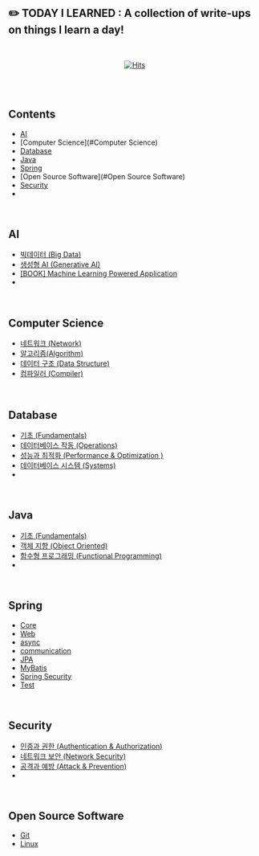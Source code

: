 ## ✏️ TODAY I LEARNED : A collection of write-ups on things I learn a day! 

<br/>

<div align="center">

[![Hits](https://hits.seeyoufarm.com/api/count/incr/badge.svg?url=https%3A%2F%2Fgithub.com%2Fsilverpoodle%2FTIL&count_bg=%236D6B72&title_bg=%23FF90C8&icon=&icon_color=%23FF90C8&title=Hello%21&edge_flat=false)](https://hits.seeyoufarm.com)
</div>

<br/><br/>


## Contents

- [AI](#AI)
- [Computer Science](#Computer Science)
- [Database](#Database)
- [Java](#Java)
- [Spring](#Spring)
- [Open Source Software](#Open Source Software)
- [Security](#Security)
- 

<br/>

## AI

- [빅데이터 (Big Data)](https://github.com/silverpoodle/TIL/tree/main/AI/big-data)
- [생성형 AI (Generative AI)](https://github.com/silverpoodle/TIL/tree/main/AI/generative-ai)
- [[BOOK] Machine Learning Powered Application](https://github.com/silverpoodle/TIL/tree/main/AI/machine-learning-powered-application)
- 

<br/>

## Computer Science

- [네트워크 (Network)](https://github.com/silverpoodle/TIL/tree/main/computer-science/network)
- [알고리즘(Algorithm)](https://github.com/silverpoodle/TIL/tree/main/computer-science/algorithm)
- [데이터 구조 (Data Structure)](https://github.com/silverpoodle/TIL/tree/main/computer-science/data-structure)
- [컴파일러 (Compiler)](https://github.com/silverpoodle/TIL/tree/main/computer-science/compiler)

<br/>

## Database

- [기초 (Fundamentals)](https://github.com/silverpoodle/TIL/tree/main/database/fundamentals)
- [데이터베이스 작동 (Operations)](https://github.com/silverpoodle/TIL/tree/main/database/operations)
- [성능과 최적화 (Performance & Optimization )](https://github.com/silverpoodle/TIL/tree/main/database/performance-and-optimization)
- [데이터베이스 시스템 (Systems)](https://github.com/silverpoodle/TIL/tree/main/database/systems)
- 



<br/>

## Java

- [기초 (Fundamentals)](https://github.com/silverpoodle/TIL/tree/main/java/fundamentals)
- [객체 지향 (Object Oriented)](https://github.com/silverpoodle/TIL/tree/main/java/obejct-oriented)
- [함수형 프로그래밍 (Functional Programming)](https://github.com/silverpoodle/TIL/tree/main/java/functional-programming)
- 

<br/>

## Spring

- [Core](https://github.com/silverpoodle/TIL/tree/main/spring/core)
- [Web](https://github.com/silverpoodle/TIL/tree/main/spring/web)
- [async](https://github.com/silverpoodle/TIL/tree/main/spring/async)
- [communication](https://github.com/silverpoodle/TIL/tree/main/spring/communication)
- [JPA](https://github.com/silverpoodle/TIL/tree/main/spring/jpa)
- [MyBatis](https://github.com/silverpoodle/TIL/tree/main/spring/mybatis)
- [Spring Security](https://github.com/silverpoodle/TIL/tree/main/spring/spring-security)
- [Test](https://github.com/silverpoodle/TIL/tree/main/spring/test)



<br/>

## Security

- [인증과 권한 (Authentication & Authorization)](https://github.com/silverpoodle/TIL/tree/main/security/auth)
- [네트워크 보안 (Network Security)](https://github.com/silverpoodle/TIL/tree/main/security/network)
- [공격과 예방 (Attack & Prevention)](https://github.com/silverpoodle/TIL/tree/main/security/arrack-and-prevention)
- 

<br/>

## Open Source Software

- [Git](https://github.com/silverpoodle/TIL/tree/main/open-source-software/git)
- [Linux](https://github.com/silverpoodle/TIL/tree/main/open-source-software/linux)
